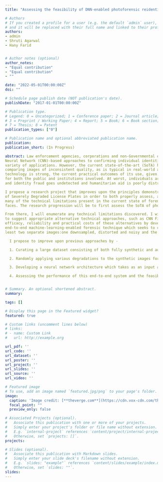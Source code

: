 ```yaml
---
title: "Assessing the feasibility of DNN-enabled photoforensic reidentification from downsampled images"

# Authors
# If you created a profile for a user (e.g. the default `admin` user), write the username (folder name) here 
# and it will be replaced with their full name and linked to their profile.
authors:
- admin
- Shruti Agarwal 
- Hany Farid


# Author notes (optional)
author_notes:
- "Equal contribution"
- "Equal contribution"
- ""

date: "2022-05-01T00:00:00Z"
doi: ""

# Schedule page publish date (NOT publication's date).
publishDate: "2017-01-01T00:00:00Z"

# Publication type.
# Legend: 0 = Uncategorized; 1 = Conference paper; 2 = Journal article;
# 3 = Preprint / Working Paper; 4 = Report; 5 = Book; 6 = Book section;
# 7 = Thesis; 8 = Patent
publication_types: ["0"]

# Publication name and optional abbreviated publication name.
publication: 
publication_short: (In Progress)

abstract: Law enforcement agencies, corporations and non-Governmental organizations alike have begun to adopt Convolutional
Neural Network (CNN)-based approaches to confirming individual identities via facial recognition for a
variety of applications. However, the current state-of-the-art (SoTA) has been shown to be highly unreliable when
comparing images of inconsistent quality, as is typical in real-world applications. Though the demand for such
technology is strong, the current practical outcomes of its use, given these limitations, have also been quite harmful
for both the public and institutions involved. At worst, individuals are improperly implicated in crimes, financial
and identity fraud goes undetected and humanitarian aid is poorly distributed.

I propose a research project that improves upon the principles demonstrated in H.Farid et al. Forensic Reconstruction
of Severely Degraded License Plates in order to both properly assess, and also develop mitigations for,
many of the technical limitations present in the current state of forensic re-identification from digital images of
faces. The research progression will be to first assess the SoTA of photoforensic identification under real-world conditions.

From there, I will enumerate any technical limitations discovered. I will then build upon existing research
to suggest appropriate alternative technical approaches, such as CNN Fine-tuning. Finally, I will demonstrate the
efficacy, reliability and practical costs of these alternatives by developing and systematically testing an improved
end-to-end machine-learning-enabled forensic technique which seeks to confirm the identity of a person from at
least two separate images:one downsampled, distorted and noisy and the other a high-resolution control sample.

  I propose to improve upon previous approaches by - 

  1. Curating a large dataset consisting of both fully synthetic and augmented real-world images

  2. Randomly applying various degradations to the synthetic images for training, while also preserving the high-quality images for ground-truth

  3. Developing a neural network architecture which takes as an input a high quality image from a single source identity, identifies the most mathematically similar images in the dataset to that image, then compares a progressively degraded second image from the source identity to all of the n most similar images and outputs a yes/no answer to the question "which of these images contain the source identity?"

  4. Assessing the performance of this end-to-end system and the feasibility of reliable and ethical non-expert employment 


# Summary. An optional shortened abstract.
summary: 

tags: []

# Display this page in the Featured widget?
featured: true

# Custom links (uncomment lines below)
# links:
# - name: Custom Link
#   url: http://example.org

url_pdf: ''
url_code: ''
url_dataset: ''
url_poster: ''
url_project: ''
url_slides: ''
url_source: ''
url_video: ''

# Featured image
# To use, add an image named `featured.jpg/png` to your page's folder. 
image:
  caption: 'Image credit: [**theverge.com**](https://cdn.vox-cdn.com/thumbor/K8ICW_XV6RI6EioRxKRiBBQPFek=/55x85:768x536/1200x800/filters:focal(336x236:464x364)/cdn.vox-cdn.com/uploads/chorus_image/image/66972412/face_depixelizer_obama.0.jpg)'
  focal_point: ""
  preview_only: false

# Associated Projects (optional).
#   Associate this publication with one or more of your projects.
#   Simply enter your project's folder or file name without extension.
#   E.g. `internal-project` references `content/project/internal-project/index.md`.
#   Otherwise, set `projects: []`.
projects:

# Slides (optional).
#   Associate this publication with Markdown slides.
#   Simply enter your slide deck's filename without extension.
#   E.g. `slides: "example"` references `content/slides/example/index.md`.
#   Otherwise, set `slides: ""`.
slides: 
---
```



